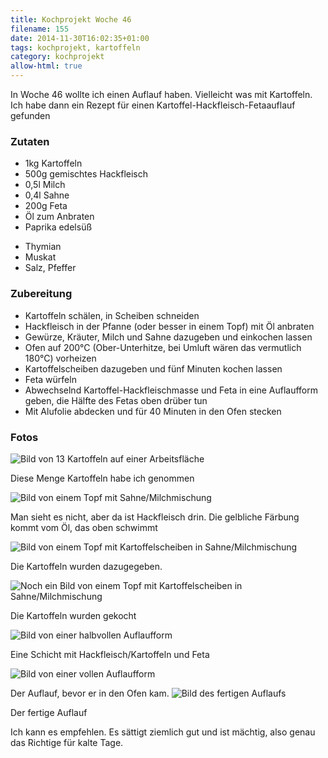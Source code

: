 ```yaml
---
title: Kochprojekt Woche 46
filename: 155
date: 2014-11-30T16:02:35+01:00
tags: kochprojekt, kartoffeln
category: kochprojekt
allow-html: true
---
```

<p>In Woche 46 wollte ich einen Auflauf haben. Vielleicht was mit Kartoffeln. Ich habe dann ein Rezept für einen Kartoffel-Hackfleisch-Fetaauflauf gefunden</p>

<h3>Zutaten</h3>
<ul>
<li>1kg Kartoffeln</li>
<li>500g gemischtes Hackfleisch</li>
<li>0,5l Milch</li>
<li>0,4l Sahne</li>
<li>200g Feta</li>
<li>Öl zum Anbraten</li>
<li>Paprika edelsüß<p></p>
</li><li>Thymian</li>
<li>Muskat</li>
<li>Salz, Pfeffer</li>
</ul>

<h3>Zubereitung</h3>
<ul>
<li>Kartoffeln schälen, in Scheiben schneiden</li>
<li>Hackfleisch in der Pfanne (oder besser in einem Topf) mit Öl anbraten</li>
<li>Gewürze, Kräuter, Milch und Sahne dazugeben und einkochen lassen</li>
<li>Ofen auf 200°C (Ober-Unterhitze, bei Umluft wären das vermutlich 180°C) vorheizen
</li><li>Kartoffelscheiben dazugeben und fünf Minuten kochen lassen</li>
<li>Feta würfeln</li>
<li>Abwechselnd Kartoffel-Hackfleischmasse und Feta in eine Auflaufform geben, die Hälfte des Fetas oben drüber tun</li>
<li>Mit Alufolie abdecken und für 40 Minuten in den Ofen stecken
</li></ul>

<h3>Fotos</h3>
<img src="/hosted_files/439/download" alt="Bild von 13 Kartoffeln auf einer Arbeitsfläche">
<p>Diese Menge Kartoffeln habe ich genommen</p>
<img src="/hosted_files/440/download" alt="Bild von einem Topf mit Sahne/Milchmischung">
<p>Man sieht es nicht, aber da ist Hackfleisch drin. Die gelbliche Färbung kommt vom Öl, das oben schwimmt</p>
<img src="/hosted_files/441/download" alt="Bild von einem Topf mit Kartoffelscheiben in Sahne/Milchmischung">
<p>Die Kartoffeln wurden dazugegeben.</p>
<img src="/hosted_files/442/download" alt="Noch ein Bild von einem Topf mit Kartoffelscheiben in Sahne/Milchmischung">
<p>Die Kartoffeln wurden gekocht</p>
<img src="/hosted_files/443/download" alt="Bild von einer halbvollen Auflaufform">
<p>Eine Schicht mit Hackfleisch/Kartoffeln und Feta</p>
<img src="/hosted_files/444/download" alt="Bild von einer vollen Auflaufform">
<p>Der Auflauf, bevor er in den Ofen kam.
<img src="/hosted_files/445/download" alt="Bild des fertigen Auflaufs">
</p><p>Der fertige Auflauf</p>

<p>Ich kann es empfehlen. Es sättigt ziemlich gut und ist mächtig, also genau das Richtige für kalte Tage.</p>
